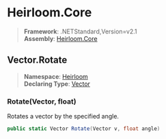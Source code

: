 # Heirloom.Core

> **Framework**: .NETStandard,Version=v2.1  
> **Assembly**: [Heirloom.Core][0]  

## Vector.Rotate

> **Namespace**: [Heirloom][0]  
> **Declaring Type**: [Vector][1]  

### Rotate(Vector, float)

Rotates a vector by the specified angle.

```cs
public static Vector Rotate(Vector v, float angle)
```

[0]: ../../../Heirloom.Core.md
[1]: ../Vector.md
